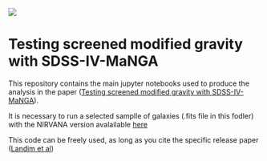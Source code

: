 [![](https://img.shields.io/badge/arXiv-2308.05807%20-red.svg)](https://arxiv.org/abs/2308.05807)


# Testing screened modified gravity with SDSS-IV-MaNGA


This repository contains the main jupyter notebooks used to produce the analysis in the paper ([Testing screened modified gravity with SDSS-IV-MaNGA](https://arxiv.org/abs/2308.05807)). 

It is necessary to run a selected samplle of galaxies (.fits file in this fodler) with the NIRVANA version avalailable [here](https://github.com/ricardoclandim/NIRVANA/tree/asymdrift)  

This code can be freely used, as long as you cite the specific release paper ([Landim et al](https://arxiv.org/abs/2308.05807))
